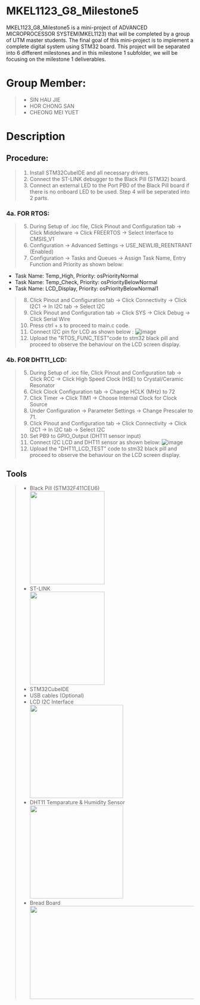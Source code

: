 # MKEL1123_G8_Milestone5

MKEL1123_G8_Milestone5 is a mini-project of ADVANCED MICROPROCESSOR SYSTEM(MKEL1123) that will be completed by a group of UTM master students. The final goal of this mini-project is to implement a complete digital system using STM32 board. This project will be separated into 6 different milestones and in this milestone 1 subfolder, we will be focusing on the milestone 1 deliverables.

# Group Member:
> - SIN HAU JIE 
> - HOR CHONG SAN
> - CHEONG MEI YUET 

# Description 

## Procedure:
> 1. Install STM32CubeIDE and all necessary drivers.
> 2. Connect the ST-LINK debugger to the Black Pill (STM32) board.
> 3. Connect an external LED to the Port PB0 of the Black Pill board if there is no onboard LED to be used. Step 4 will be seperated into 2 parts.

### 4a. FOR RTOS:
> 5. During Setup of .ioc file, Click Pinout and Configuration tab -> Click Middelware → Click FREERTOS → Select Interface to CMSIS_V1
> 6. Configuration → Advanced Settings → USE_NEWLIB_REENTRANT (Enabled) 
> 7. Configuration → Tasks and Queues → Assign Task Name, Entry Function and Priority as shown below:
  - Task Name: Temp_High, Priority: osPriorityNormal
  - Task Name: Temp_Check, Priority: osPriorityBelowNormal
  - Task Name: LCD_Display, Priority: osPriorityBelowNormal1
> 8. Click Pinout and Configuration tab -> Click Connectivity -> Click I2C1 -> In I2C tab -> Select I2C
> 9. Click Pinout and Configuration tab -> Click SYS -> Click Debug -> Click Serial Wire
> 10. Press ctrl + s to proceed to main.c code.
> 11. Connect I2C pin for LCD as shown below :
> ![image](https://user-images.githubusercontent.com/45865379/178192590-65df64fd-2fbf-4df0-afa1-09242f420e2e.png)
> 12. Upload the "RTOS_FUNC_TEST"code to stm32 black pill and proceed to observe the behaviour on the LCD screen display.

### 4b. FOR DHT11_LCD:
> 5. During Setup of .ioc file, Click Pinout and Configuration tab -> Click RCC → Click High Speed Clock (HSE) to Crystal/Ceramic Resonator
> 6. Click Clock Configuration tab → Change HCLK (MHz) to 72
> 7. Click Timer → Click TIM1 → Choose Internal Clock for Clock Source
> 8. Under Configuration → Parameter Settings → Change Prescaler to 71.
> 9. Click Pinout and Configuration tab -> Click Connectivity -> Click I2C1 -> In I2C tab -> Select I2C
> 10. Set PB9 to GPIO_Output (DHT11 sensor input)
> 11. Connect I2C LCD and DHT11 sensor as shown below:
> ![image](https://user-images.githubusercontent.com/45865379/178212451-0cfcea7e-7c7d-4ff6-a334-3817da79d595.png)
> 12. Upload the "DHT11_LCD_TEST" code to stm32 black pill and proceed to observe the behaviour on the LCD screen display.

## Tools 
> - Black Pill (STM32F411CEU6) <br /> <img src= "https://user-images.githubusercontent.com/43127923/168484496-1c579d80-2780-4d89-a25e-1528c6f6a567.jpeg" width="200" height="250">
> - ST-LINK <br /> <img src= "https://user-images.githubusercontent.com/43127923/168484459-5615faba-0774-4376-af45-6eedd8631bbd.jpeg" width="200" height="250">
> - STM32CubeIDE 
> - USB cables (Optional)
> - LCD I2C Interface <br /> <img src= "https://user-images.githubusercontent.com/45865379/178213151-53627a98-90fd-44a5-ba75-cfbee9c14e34.jpg" width="250" height="250">
> - DHT11 Temparature & Humidity Sensor  <br /> <img src= "https://user-images.githubusercontent.com/45865379/178213385-a45a5442-6e1b-4ffd-8b9f-c277fe649b6f.jpg" width="250" height="250">
> - Bread Board   <br /> <img src= "https://user-images.githubusercontent.com/45865379/178213556-14a74749-6aea-4a26-916d-164d12bc26ad.png" width="500" height="250">


